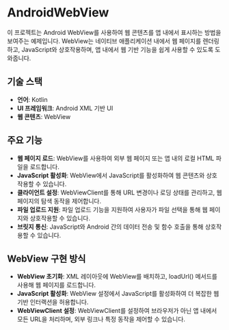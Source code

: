# AndroidWebView

이 프로젝트는 Android WebView를 사용하여 웹 콘텐츠를 앱 내에서 표시하는 방법을 보여주는 예제입니다. WebView는 네이티브 애플리케이션 내에서 웹 페이지를 렌더링하고, JavaScript와 상호작용하며, 앱 내에서 웹 기반 기능을 쉽게 사용할 수 있도록 도와줍니다.

## 기술 스택

- **언어**: Kotlin
- **UI 프레임워크**: Android XML 기반 UI
- **웹 콘텐츠**: WebView

## 주요 기능

- **웹 페이지 로드**: WebView를 사용하여 외부 웹 페이지 또는 앱 내의 로컬 HTML 파일을 로드합니다.
- **JavaScript 활성화**: WebView에서 JavaScript를 활성화하여 웹 콘텐츠와 상호작용할 수 있습니다.
- **클라이언트 설정**: WebViewClient를 통해 URL 변경이나 로딩 상태를 관리하고, 웹 페이지의 탐색 동작을 제어합니다.
- **파일 업로드 지원**: 파일 업로드 기능을 지원하여 사용자가 파일 선택을 통해 웹 페이지와 상호작용할 수 있습니다.
- **브릿지 통신**: JavaScript와 Android 간의 데이터 전송 및 함수 호출을 통해 상호작용할 수 있습니다.

## WebView 구현 방식

- **WebView 초기화**: XML 레이아웃에 WebView를 배치하고, loadUrl() 메서드를 사용해 웹 페이지를 로드합니다.
- **JavaScript 활성화**: WebView 설정에서 JavaScript를 활성화하여 더 복잡한 웹 기반 인터랙션을 허용합니다.
- **WebViewClient 설정**: WebViewClient를 설정하여 브라우저가 아닌 앱 내에서 모든 URL을 처리하며, 외부 링크나 특정 동작을 제어할 수 있습니다.